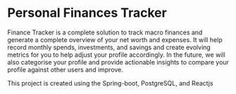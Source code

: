 # Personal Finances Tracker

Finance Tracker is a complete solution to track macro finances and generate a complete overview of your net worth and 
expenses. It will help record monthly spends, investments, and savings and create evolving metrics for you to help adjust
your profile accordingly. In the future, we will also categorise your profile and provide actionable insights to compare your
profile against other users and improve.

This project is created using the Spring-boot, PostgreSQL, and Reactjs
